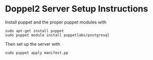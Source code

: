 Doppel2 Server Setup Instructions
=================================

Install puppet and the proper puppet modules with

    sudo apt-get install puppet
    sudo puppet module install puppetlabs/postgresql

Then set up the server with

    sudo puppet apply manifest.pp
